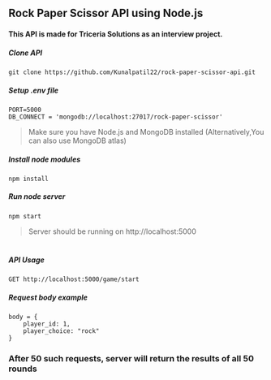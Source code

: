 ## Rock Paper Scissor API using Node.js

#### This API is made for Triceria Solutions as an interview project.

##### Clone API

```
git clone https://github.com/Kunalpatil22/rock-paper-scissor-api.git
```

##### Setup .env file

```
PORT=5000
DB_CONNECT = 'mongodb://localhost:27017/rock-paper-scissor'
```

> Make sure you have Node.js and MongoDB installed (Alternatively,You can also use MongoDB atlas)
##### Install node modules

```
npm install
```

##### Run node server

```
npm start
```

> Server should be running on http://localhost:5000

#

##### API Usage

```
GET http://localhost:5000/game/start
```

##### Request body example

```
body = {
    player_id: 1,
    player_choice: "rock"
}
```

### After 50 such requests, server will return the results of all 50 rounds
